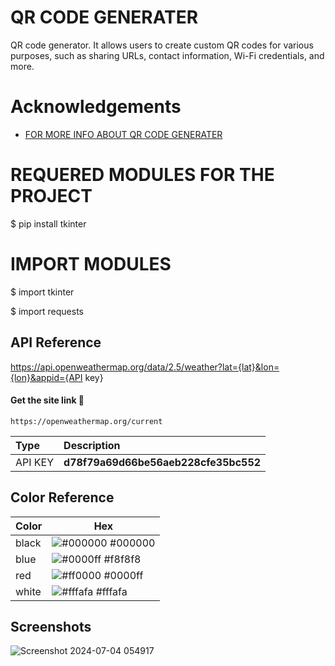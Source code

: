 
# QR CODE GENERATER

QR code generator. It allows users to create custom QR codes for various purposes, such as sharing URLs, contact information, Wi-Fi credentials, and more. 


# Acknowledgements

 - [FOR MORE INFO ABOUT QR CODE GENERATER ](https://www.geeksforgeeks.org/qr-code-generator/)


# REQUERED  MODULES FOR THE PROJECT 

$ pip install tkinter

# IMPORT MODULES 

$ import tkinter

$ import requests

## API Reference

https://api.openweathermap.org/data/2.5/weather?lat={lat}&lon={lon}&appid={API key}

#### Get the site link 🔗 

```
https://openweathermap.org/current
```

| Type     | Description                         |
| :--------| :-----------------------------------|
| API KEY  |**d78f79a69d66be56aeb228cfe35bc552**


## Color Reference

| Color             | Hex                                                                |
| ----------------- | ------------------------------------------------------------------ |
| black   | ![#000000](https://via.placeholder.com/10/0a192f?text=+) #000000 |
| blue  | ![#0000ff](https://via.placeholder.com/10/f8f8f8?text=+) #f8f8f8 |
|red   | ![#ff0000](https://via.placeholder.com/10/00b48a?text=+) #0000ff |
| white | ![#fffafa](https://via.placeholder.com/10/00b48a?text=+) #fffafa |


## Screenshots
![Screenshot 2024-07-04 054917](https://github.com/VishalRock04/QR-CODE/assets/133562727/e2d187b5-d01c-43e1-bbc9-b7f7bb52d49c)



